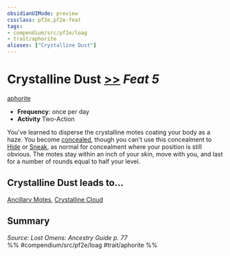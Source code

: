 ```yaml
---
obsidianUIMode: preview
cssclass: pf2e,pf2e-feat
tags:
- compendium/src/pf2e/loag
- trait/aphorite
aliases: ["Crystalline Dust"]
---
```

# Crystalline Dust  [>>](../../Rules/core-rulebook/chapter-9-playing-the-game.md#Actions "Two-Action") *Feat 5*  
[aphorite](../../Rules/traits/aphorite-loag.md)  

- **Frequency**: once per day
- **Activity** Two-Action

You've learned to disperse the crystalline motes coating your body as a haze. You become [concealed](../../Rules/conditions.md#Concealed), though you can't use this concealment to [Hide](../../Rules/actions/hide.md) or [Sneak](../../Rules/actions/sneak.md), as normal for concealment where your position is still obvious. The motes stay within an inch of your skin, move with you, and last for a number of rounds equal to half your level.

## Crystalline Dust leads to...

[Ancillary Motes](ancillary-motes-loag.md), [Crystalline Cloud](crystalline-cloud-loag.md)

## Summary

*Source: Lost Omens: Ancestry Guide p. 77*  
%% #compendium/src/pf2e/loag #trait/aphorite %%